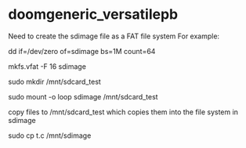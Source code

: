 # doomgeneric_versatilepb

Need to create the sdimage file as a FAT file system For example:

dd if=/dev/zero of=sdimage bs=1M count=64

mkfs.vfat -F 16 sdimage

sudo mkdir /mnt/sdcard_test

sudo mount -o loop sdimage /mnt/sdcard_test

copy files to /mnt/sdcard_test which copies them into the file system in sdimage

sudo cp t.c /mnt/sdimage


